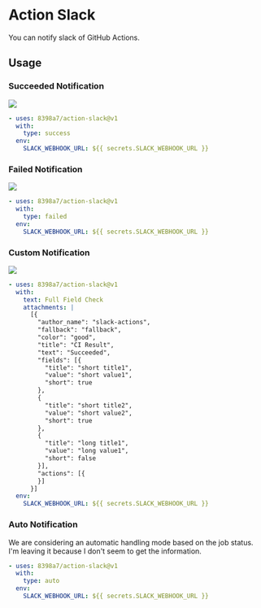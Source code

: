 # Action Slack

You can notify slack of GitHub Actions.

## Usage

### Succeeded Notification

![](https://user-images.githubusercontent.com/8043276/63113235-10a59a00-bfcd-11e9-83be-2dd8662c9ebb.png)

```yaml
- uses: 8398a7/action-slack@v1
  with:
    type: success
  env:
    SLACK_WEBHOOK_URL: ${{ secrets.SLACK_WEBHOOK_URL }}
```

### Failed Notification

![](https://user-images.githubusercontent.com/8043276/63113244-14392100-bfcd-11e9-962b-03a19ba86680.png)

```yaml
- uses: 8398a7/action-slack@v1
  with:
    type: failed
  env:
    SLACK_WEBHOOK_URL: ${{ secrets.SLACK_WEBHOOK_URL }}
```

### Custom Notification

![](https://user-images.githubusercontent.com/8043276/63113021-9f65e700-bfcc-11e9-97cf-9a962c7ce611.png)

```yaml
- uses: 8398a7/action-slack@v1
  with:
    text: Full Field Check
    attachments: |
      [{
        "author_name": "slack-actions",
        "fallback": "fallback",
        "color": "good",
        "title": "CI Result",
        "text": "Succeeded",
        "fields": [{
          "title": "short title1",
          "value": "short value1",
          "short": true
        },
        {
          "title": "short title2",
          "value": "short value2",
          "short": true
        },
        {
          "title": "long title1",
          "value": "long value1",
          "short": false
        }],
        "actions": [{
        }]
      }]
  env:
    SLACK_WEBHOOK_URL: ${{ secrets.SLACK_WEBHOOK_URL }}
```

### Auto Notification

We are considering an automatic handling mode based on the job status.  
I'm leaving it because I don't seem to get the information.

```yaml
- uses: 8398a7/action-slack@v1
  with:
    type: auto
  env:
    SLACK_WEBHOOK_URL: ${{ secrets.SLACK_WEBHOOK_URL }}
```
